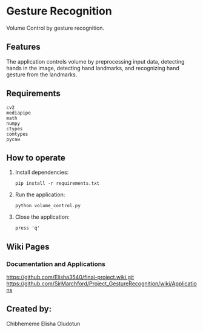 # Gesture Recognition
Volume Control by gesture recognition.
## Features
The application controls volume by preprocessing input data, detecting hands in the image, detecting hand landmarks, and recognizing hand gesture from the landmarks.
## Requirements
```
cv2
mediapipe
math
numpy
ctypes
comtypes
pycaw
```
## How to operate
1. Install dependencies:
   ```
   pip install -r requirements.txt
   ```
2. Run the application:
   ```
   python volume_control.py
   ```
3. Close the application:
   ```
   press 'q'
   ```
## Wiki Pages
### Documentation and Applications
https://github.com/Elisha3540/final-project.wiki.git
https://github.com/SirMarchford/Project_GestureRecognition/wiki/Applications

## Created by:
Chibhememe Elisha
Oludotun
